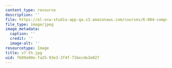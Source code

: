 ```yaml
---
content_type: resource
description: ''
file: https://ol-ocw-studio-app-qa.s3.amazonaws.com/courses/6-004-computation-structures-spring-2017/f689e00efa2593e33f4f71becde3e027_v7-th.jpg
file_type: image/jpeg
image_metadata:
  caption: ''
  credit: ''
  image-alt: ''
resourcetype: Image
title: v7-th.jpg
uid: f689e00e-fa25-93e3-3f4f-71becde3e027
---
```

